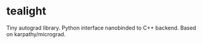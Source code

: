 # tealight
Tiny autograd library. Python interface nanobinded to C++ backend. Based on karpathy/micrograd.
